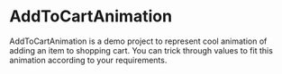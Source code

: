 # AddToCartAnimation

AddToCartAnimation is a demo project to represent cool animation of adding an item to shopping cart. You can trick through values to fit this animation according to your requirements.

